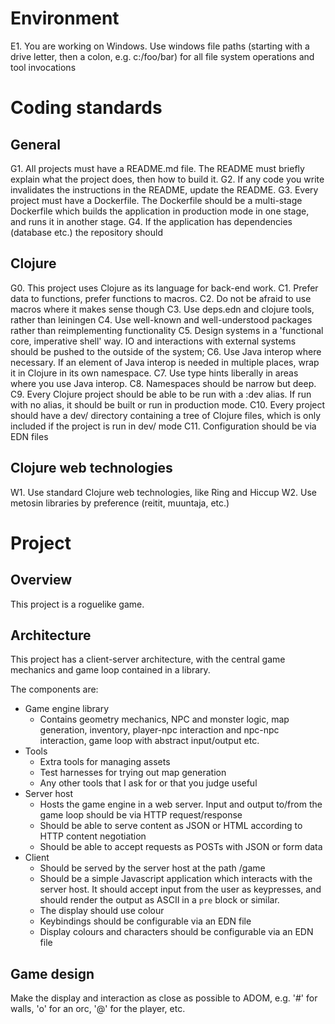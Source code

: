 # Environment

E1. You are working on Windows. Use windows file paths (starting with a drive letter, then a colon, e.g. c:/foo/bar) for all file system operations and tool invocations

# Coding standards

## General

G1. All projects must have a README.md file. The README must briefly explain what the project does, then how to build it. 
G2. If any code you write invalidates the instructions in the README, update the README.
G3. Every project must have a Dockerfile. The Dockerfile should be a multi-stage Dockerfile which builds the application in production mode in one stage, and runs it in another stage.
G4. If the application has dependencies (database etc.) the repository should 

## Clojure

G0. This project uses Clojure as its language for back-end work.
C1. Prefer data to functions, prefer functions to macros.
C2. Do not be afraid to use macros where it makes sense though
C3. Use deps.edn and clojure tools, rather than leiningen
C4. Use well-known and well-understood packages rather than reimplementing functionality 
C5. Design systems in a 'functional core, imperative shell' way. IO and interactions with external systems should be pushed to the outside of the system; 
C6. Use Java interop where necessary. If an element of Java interop is needed in multiple places, wrap it in Clojure in its own namespace.
C7. Use type hints liberally in areas where you use Java interop. 
C8. Namespaces should be narrow but deep.
C9. Every Clojure project should be able to be run with a :dev alias. If run with no alias, it should be built or run in production mode.
C10. Every project should have a dev/ directory containing a tree of Clojure files, which is only included if the project is run in dev/ mode
C11. Configuration should be via EDN files

## Clojure web technologies

W1. Use standard Clojure web technologies, like Ring and Hiccup
W2. Use metosin libraries by preference (reitit, muuntaja, etc.)

# Project

## Overview

This project is a roguelike game.

## Architecture

This project has a client-server architecture, with the central game mechanics and game loop contained in a library.

The components are:

* Game engine library
    - Contains geometry mechanics, NPC and monster logic, map generation, inventory, player-npc interaction and npc-npc interaction, game loop with abstract input/output etc.
* Tools
    - Extra tools for managing assets
    - Test harnesses for trying out map generation
    - Any other tools that I ask for or that you judge useful
* Server host
    - Hosts the game engine in a web server. Input and output to/from the game loop should be via HTTP request/response
    - Should be able to serve content as JSON or HTML according to HTTP content negotiation
    - Should be able to accept requests as POSTs with JSON or form data
* Client
    - Should be served by the server host at the path /game
    - Should be a simple Javascript application which interacts with the server host. It should accept input from the user as keypresses, and should render the output as ASCII in a `pre` block or similar. 
    - The display should use colour
    - Keybindings should be configurable via an EDN file
    - Display colours and characters should be configurable via an EDN file

## Game design

Make the display and interaction as close as possible to ADOM, e.g. '#' for walls, 'o' for an orc, '@' for the player, etc.